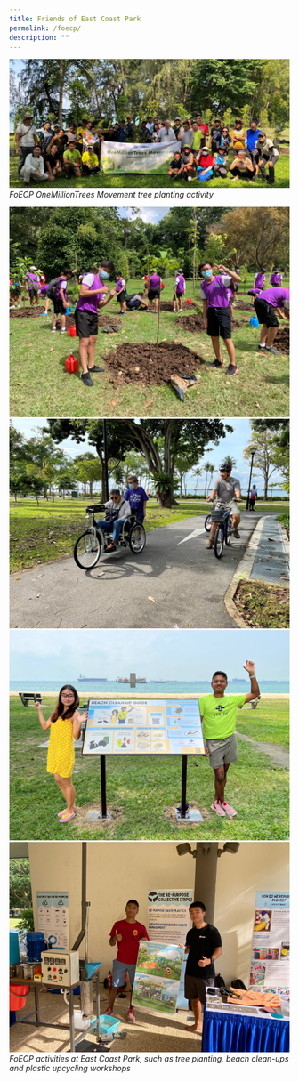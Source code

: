 ```yaml
---
title: Friends of East Coast Park
permalink: /foecp/
description: ""
---
```

![](/images/foecp-group%20photo1_nparks_cropped.jpg)
*FoECP OneMillionTrees Movement tree planting activity*

![](/images/foecp-activities1_nparks.jpg)
![](/images/foecp-activities2_nparks.jpg)
![](/images/foecp-activities3_nparks.JPG)
![](/images/foecp-activities4_nparks.jpg)
*FoECP activities at East Coast Park, such as tree planting, beach clean-ups and plastic upcycling workshops*
